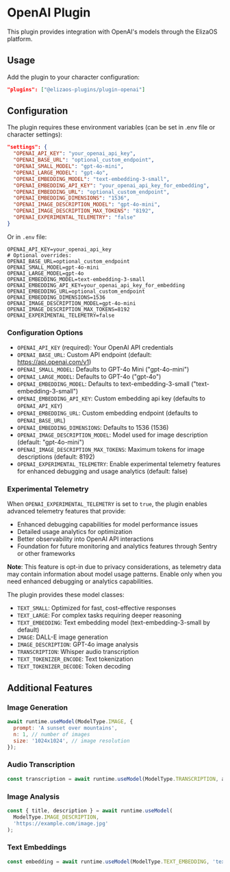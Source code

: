 # OpenAI Plugin

This plugin provides integration with OpenAI's models through the ElizaOS platform.

## Usage

Add the plugin to your character configuration:

```json
"plugins": ["@elizaos-plugins/plugin-openai"]
```

## Configuration

The plugin requires these environment variables (can be set in .env file or character settings):

```json
"settings": {
  "OPENAI_API_KEY": "your_openai_api_key",
  "OPENAI_BASE_URL": "optional_custom_endpoint",
  "OPENAI_SMALL_MODEL": "gpt-4o-mini",
  "OPENAI_LARGE_MODEL": "gpt-4o",
  "OPENAI_EMBEDDING_MODEL": "text-embedding-3-small",
  "OPENAI_EMBEDDING_API_KEY": "your_openai_api_key_for_embedding",
  "OPENAI_EMBEDDING_URL": "optional_custom_endpoint",
  "OPENAI_EMBEDDING_DIMENSIONS": "1536",
  "OPENAI_IMAGE_DESCRIPTION_MODEL": "gpt-4o-mini",
  "OPENAI_IMAGE_DESCRIPTION_MAX_TOKENS": "8192",
  "OPENAI_EXPERIMENTAL_TELEMETRY": "false"
}
```

Or in `.env` file:

```
OPENAI_API_KEY=your_openai_api_key
# Optional overrides:
OPENAI_BASE_URL=optional_custom_endpoint
OPENAI_SMALL_MODEL=gpt-4o-mini
OPENAI_LARGE_MODEL=gpt-4o
OPENAI_EMBEDDING_MODEL=text-embedding-3-small
OPENAI_EMBEDDING_API_KEY=your_openai_api_key_for_embedding
OPENAI_EMBEDDING_URL=optional_custom_endpoint
OPENAI_EMBEDDING_DIMENSIONS=1536
OPENAI_IMAGE_DESCRIPTION_MODEL=gpt-4o-mini
OPENAI_IMAGE_DESCRIPTION_MAX_TOKENS=8192
OPENAI_EXPERIMENTAL_TELEMETRY=false
```

### Configuration Options

- `OPENAI_API_KEY` (required): Your OpenAI API credentials
- `OPENAI_BASE_URL`: Custom API endpoint (default: https://api.openai.com/v1)
- `OPENAI_SMALL_MODEL`: Defaults to GPT-4o Mini ("gpt-4o-mini")
- `OPENAI_LARGE_MODEL`: Defaults to GPT-4o ("gpt-4o")
- `OPENAI_EMBEDDING_MODEL`: Defaults to text-embedding-3-small ("text-embedding-3-small")
- `OPENAI_EMBEDDING_API_KEY`: Custom embedding api key (defaults to `OPENAI_API_KEY`)
- `OPENAI_EMBEDDING_URL`: Custom embedding endpoint (defaults to `OPENAI_BASE_URL`)
- `OPENAI_EMBEDDING_DIMENSIONS`: Defaults to 1536 (1536)
- `OPENAI_IMAGE_DESCRIPTION_MODEL`: Model used for image description (default: "gpt-4o-mini")
- `OPENAI_IMAGE_DESCRIPTION_MAX_TOKENS`: Maximum tokens for image descriptions (default: 8192)
- `OPENAI_EXPERIMENTAL_TELEMETRY`: Enable experimental telemetry features for enhanced debugging and usage analytics (default: false)

### Experimental Telemetry

When `OPENAI_EXPERIMENTAL_TELEMETRY` is set to `true`, the plugin enables advanced telemetry features that provide:

- Enhanced debugging capabilities for model performance issues
- Detailed usage analytics for optimization
- Better observability into OpenAI API interactions
- Foundation for future monitoring and analytics features through Sentry or other frameworks

**Note**: This feature is opt-in due to privacy considerations, as telemetry data may contain information about model usage patterns. Enable only when you need enhanced debugging or analytics capabilities.

The plugin provides these model classes:

- `TEXT_SMALL`: Optimized for fast, cost-effective responses
- `TEXT_LARGE`: For complex tasks requiring deeper reasoning
- `TEXT_EMBEDDING`: Text embedding model (text-embedding-3-small by default)
- `IMAGE`: DALL-E image generation
- `IMAGE_DESCRIPTION`: GPT-4o image analysis
- `TRANSCRIPTION`: Whisper audio transcription
- `TEXT_TOKENIZER_ENCODE`: Text tokenization
- `TEXT_TOKENIZER_DECODE`: Token decoding

## Additional Features

### Image Generation

```js
await runtime.useModel(ModelType.IMAGE, {
  prompt: 'A sunset over mountains',
  n: 1, // number of images
  size: '1024x1024', // image resolution
});
```

### Audio Transcription

```js
const transcription = await runtime.useModel(ModelType.TRANSCRIPTION, audioBuffer);
```

### Image Analysis

```js
const { title, description } = await runtime.useModel(
  ModelType.IMAGE_DESCRIPTION,
  'https://example.com/image.jpg'
);
```

### Text Embeddings

```js
const embedding = await runtime.useModel(ModelType.TEXT_EMBEDDING, 'text to embed');
```
